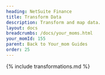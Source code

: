 ```yaml
---
heading: NetSuite Finance
title: Transform Data
description: Transform and map data.
layout: docs
breadcrumbs: /docs/your_moms.html
your_momId: 155
parent: Back to Your_mom Guides
order: 25
---
```


{% include transformations.md %}
